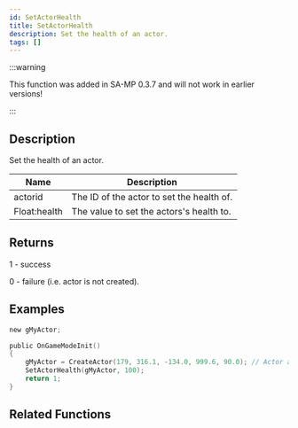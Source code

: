 ```yaml
---
id: SetActorHealth
title: SetActorHealth
description: Set the health of an actor.
tags: []
---
```


:::warning

This function was added in SA-MP 0.3.7 and will not work in earlier versions!

:::

## Description

Set the health of an actor.

| Name         | Description                               |
| ------------ | ----------------------------------------- |
| actorid      | The ID of the actor to set the health of. |
| Float:health | The value to set the actors's health to.  |

## Returns

1 - success

0 - failure (i.e. actor is not created).

## Examples

```c
new gMyActor;

public OnGameModeInit()
{
    gMyActor = CreateActor(179, 316.1, -134.0, 999.6, 90.0); // Actor as salesperson in Ammunation
    SetActorHealth(gMyActor, 100);
    return 1;
}
```

## Related Functions
